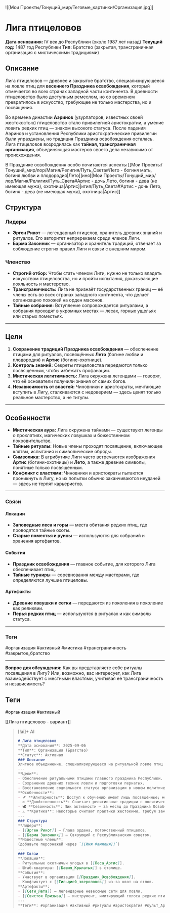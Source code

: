 
![[Мои Проекты/Тонущий_мир/Теговые_картинки/Организация.jpg]]


# Лига птицеловов

**Дата основания:** IV век до Республики (около 1987 лет назад) 
**Текущий год:** 1487 год Республики 
**Тип:** Братство (закрытая, трансграничная организация с мистическими традициями)

## **Описание**

Лига птицеловов — древнее и закрытое братство, специализирующееся на ловле птиц для **весеннего Праздника освобождения**, который отмечается во всех странах западной части континента. В древности птицеловство было доступным ремеслом, но со временем превратилось в искусство, требующее не только мастерства, но и посвящения.

Во времена династии **Аэринов** (узурпаторов, известных своей жестокостью) птицеловство стало привилегией аристократии, а умение ловить редких птиц — знаком высокого статуса. После падения Аэринов и установления Республики аристократические привилегии были упразднены, но традиция Праздника освобождения осталась. Лига птицеловов возродилась как **тайная, трансграничная организация**, объединяющая мастеров своего дела независимо от происхождения.

В Празднике освобождения особо почитаются аспекты [[Мои Проекты/Тонущий_мир/лор/Магия/Религия/Путь_Света#Лето - богиня мать, богиня любви и плодородия|Лето]]иня[[Мои Проекты/Тонущий_мир/лор/Магия/Религия/Путь_Света#Артис - дочь Лето, богиня - дева (не имеющая мужа), охотница|Артис]]игия/Путь_Света#Артис - дочь Лето, богиня - дева (не имеющая мужа), охотница|Артис]]

## **Структура**

### **Лидеры**

- **Эрген Рикот** — легендарный птицелов, хранитель древних знаний и ритуалов. Его авторитет непререкаем среди членов Лиги.
- **Барма Законник** — организатор и хранитель традиций, отвечает за соблюдение строгих правил Лиги и связи с внешним миром.

### **Членство**

- **Строгий отбор:** Чтобы стать членом Лиги, нужно не только владеть искусством птицеловства, но и пройти испытания, доказывающие лояльность и мастерство.
- **Трансграничность:** Лига не признаёт государственных границ — её члены есть во всех странах западного континента, что делает организацию похожей на орден масонов.
- **Тайные собрания:** Вступление сопровождается ритуалами, а собрания проходят в укромных местах — лесах, горных ущельях или старых поместьях.

---

## **Цели**

1. **Сохранение традиций Праздника освобождения** — обеспечение птицами для ритуалов, посвящённых **Лето** (богине любви и плодородия) и **Артис** (богине-охотнице).
2. **Контроль знаний:** Секреты птицеловства передаются только посвящённым, чтобы избежать профанации.
3. **Мистическая легитимность:** Лига окружена легендами — говорят, что её основатели получили знания от самих богов.
4. **Независимость от властей:** Чиновники и аристократы, мечтающие вступить в Лигу, сталкиваются с недоверием — здесь ценят только реальное мастерство, а не титулы.

---

## **Особенности**

- **Мистическая аура:** Лига окружена тайнами — существуют легенды о проклятиях, магических ловушках и божественном покровительстве.
- **Тайные ритуалы:** Новые члены проходят посвящение, включающее клятвы, испытания и символические обряды.
- **Символика:** В атрибутике Лиги часто встречаются изображения **Артис** (богини-охотницы) и **Лето**, а также древние символы, понятные только посвящённым.
- **Конфликт с властями:** Чиновники и аристократы пытаются проникнуть в Лигу, но их попытки обычно заканчиваются неудачей — здесь не терпят карьеристов.

---

### **Связи**

#### **Локации**

- **Заповедные леса и горы** — места обитания редких птиц, где проводятся тайные охоты.
- **Старые поместья и руины** — используются для собраний и хранения артефактов.

#### **События**

- **Праздник освобождения** — главное событие, для которого Лига обеспечивает птиц.
- **Тайные турниры** — соревнования между мастерами, где определяются лучшие птицеловы.

#### **Артефакты**

- **Древние ловушки и сетки** — передаются из поколения в поколение как реликвии.
- **Перья редких птиц** — используются в ритуалах и как символы статуса.

---

### **Теги**

#организация #активный #мистика #трансграничность #закрытое_братство

---

**Вопрос для обсуждения:** Как вы представляете себе ритуалы посвящения в Лигу? Или, возможно, вас интересует, как Лига взаимодействует с местными властями, учитывая её трансграничность и независимость?
## Теги
#организация #активный

[[Лига птицеловов - вариант]]
> [!ai]+ AI
>
> ```markdown
> # Лига птицеловов
> **Дата основания**: 2025-09-06
> **Тип**: Организация (Братство)
> **Статус**: Активная
> ### Описание
> Элитное объединение, специализирующееся на ритуальной ловле птиц для **Праздника Освобождения**. Изначально было народным промыслом, но из-за сложности и временных затрат превратилось в привилегию аристократии. После падения династии Аэринов и установления Республики временно утратило влияние, но возродилось как необходимость для проведения ключевого обряда. Тесно связано с культами богинь [[Путь_Света#Лето - богиня мать, богиня любви и плодородия|Лето]] и [[Путь_Света#Артис - дочь Лето, богиня - дева (не имеющая мужа), охотница|Артис]].
> ---
> **Цели**:
> - Обеспечение ритуальными птицами главного праздника Республики.
> - Сохранение древних техник ловли и подготовки пернатых.
> - Восстановление социального статуса организации в новом политическом строе.
> **Особенности**:
> - 🪶 **Элитарность**: Доступ к обучению имеют лишь посвящённые; методы охраняются как государственная тайна.
> - ⚖️ **Двойственность**: Сочетает религиозные традиции с политическим влиянием.
> - 🕊️ **Сезонность**: Пик активности — за месяц до Праздника Освобождения (подготовка птиц).
> - ⚠️ **Критика**: Некоторые считают практики жестокими, требуя замены искусственными атрибутами.
> ---
> ### Структура
> **Лидеры**:
> - [[Эрген Рикот]] — Глава ордена, потомственный птицелов.
> - [[Барма Законник]] — Связующий с Республиканским советом.
> **Известные члены**:
> (добавьте персонажей через `[[Имя Фамилия]]`)
> ---
> ### Связи
> **Локации**:
> - Ритуальные охотничьи угодья в [[Леса_Артис]].
> - Штаб-квартира: [[Башня_Крылатых]] в столице.
> **События**:
> - Участвует в организации [[Праздник_Освобождения]].
> - Конфликтует с [[Гильдией_звероловов]] из-за квот на отлов.
> **Артефакты**:
> - [[Сети_Лета]] — легендарные невесомые сети для ловли.
> - [[Свисток_Призыва]] — инструмент, имитирующий голоса редких птиц.
> ---
> **Теги**: #организация #активный #ритуалы #аристократия #культ_Артис
> ```
